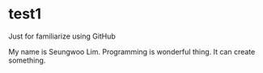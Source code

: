 # test1
Just for familiarize using GitHub

My name is Seungwoo Lim. Programming is wonderful thing. It can create something.
